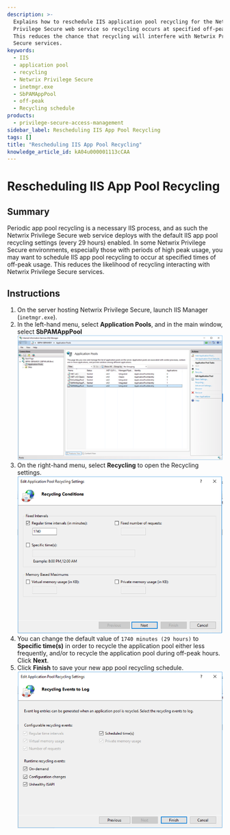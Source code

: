 ```yaml
---
description: >-
  Explains how to reschedule IIS application pool recycling for the Netwrix
  Privilege Secure web service so recycling occurs at specified off‑peak times.
  This reduces the chance that recycling will interfere with Netwrix Privilege
  Secure services.
keywords:
  - IIS
  - application pool
  - recycling
  - Netwrix Privilege Secure
  - inetmgr.exe
  - SbPAMAppPool
  - off-peak
  - Recycling schedule
products:
  - privilege-secure-access-management
sidebar_label: Rescheduling IIS App Pool Recycling
tags: []
title: "Rescheduling IIS App Pool Recycling"
knowledge_article_id: kA04u000001113cCAA
---
```


# Rescheduling IIS App Pool Recycling

## Summary
Periodic app pool recycling is a necessary IIS process, and as such the Netwrix Privilege Secure web service deploys with the default IIS app pool recycling settings (every 29 hours) enabled. In some Netwrix Privilege Secure environments, especially those with periods of high peak usage, you may want to schedule IIS app pool recycling to occur at specified times of off-peak usage. This reduces the likelihood of recycling interacting with Netwrix Privilege Secure services.

## Instructions
1. On the server hosting Netwrix Privilege Secure, launch IIS Manager (`inetmgr.exe`).
2. In the left-hand menu, select **Application Pools**, and in the main window, select **SbPAMAppPool**  
   ![image.png](images/ka0Qk0000000zl3_0EM4u000008Lyes.png)
3. On the right-hand menu, select **Recycling** to open the Recycling settings.  
   ![image.png](images/ka0Qk0000000zl3_0EM4u000008LyfH.png)
4. You can change the default value of `1740 minutes (29 hours)` to **Specific time(s)** in order to recycle the application pool either less frequently, and/or to recycle the application pool during off-peak hours. Click **Next**.
5. Click **Finish** to save your new app pool recycling schedule.  
   ![image.png](images/ka0Qk0000000zl3_0EM4u000008LyfW.png)
